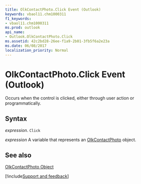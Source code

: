 ```yaml
---
title: OlkContactPhoto.Click Event (Outlook)
keywords: vbaol11.chm1000311
f1_keywords:
- vbaol11.chm1000311
ms.prod: outlook
api_name:
- Outlook.OlkContactPhoto.Click
ms.assetid: 42c2bd28-26ee-f1a9-2b01-3fb5f6a2e23a
ms.date: 06/08/2017
localization_priority: Normal
---
```



# OlkContactPhoto.Click Event (Outlook)

Occurs when the control is clicked, either through user action or programmatically.


## Syntax

_expression_. `Click`

_expression_ A variable that represents an [OlkContactPhoto](./Outlook.OlkContactPhoto.md) object.


## See also


[OlkContactPhoto Object](Outlook.OlkContactPhoto.md)

[!include[Support and feedback](~/includes/feedback-boilerplate.md)]
